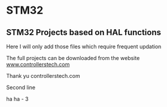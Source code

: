 # STM32
## STM32 Projects based on HAL functions

Here I will only add those files which require frequent updation

The full projects can be downloaded from the website www.controllerstech.com

Thank yu controllerstech.com

Second line

ha ha - 3